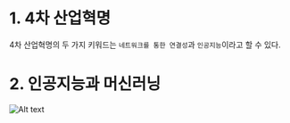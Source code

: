 # 1. 4차 산업혁명
4차 산업혁명의 두 가지 키워드는 ```네트워크를 통한 연결성```과 ```인공지능```이라고 할 수 있다.

# 2. 인공지능과 머신러닝
![Alt text](/ALMLDL.png)

